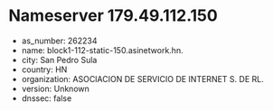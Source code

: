 # Nameserver 179.49.112.150

* as_number: 262234
* name: block1-112-static-150.asinetwork.hn.
* city: San Pedro Sula
* country: HN
* organization: ASOCIACION DE SERVICIO DE INTERNET S. DE RL.
* version: Unknown
* dnssec: false
